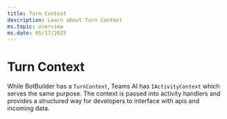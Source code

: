 ```yaml
---
title: Turn Context
description: Learn about Turn Context
ms.topic: overview
ms.date: 05/17/2025
---
```



# Turn Context

While BotBuilder has a `TurnContext`, Teams AI has `IActivityContext` which serves the same purpose.
The context is passed into activity handlers and provides a structured way for developers to interface
with apis and incoming data.
